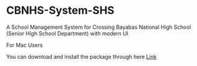 # CBNHS-System-SHS
A School Management System for Crossing Bayabas National High School (Senior High School Department) with modern UI 

For Mac Users 

You can download and install the package through here [Link](https://drive.google.com/file/d/1PJwSDjnbcx66wpGyOkMw7qyRcYYhm3NL/view?usp=sharing)

